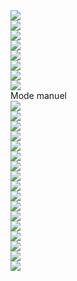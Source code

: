 <!DOCTYPE html>
<html>
<head>
	<meta charset="utf-8">
	<meta name="viewport" content="width=device width, initial-scale=1">
	<title>Interface Cormiers</title>
	<link rel="stylesheet" href="https://maxcdn.bootstrapcdn.com/bootstrap/4.0.0/css/bootstrap.min.css" integrity="sha384-Gn5384xqQ1aoWXA+058RXPxPg6fy4IWvTNh0E263XmFcJlSAwiGgFAW/dAiS6JXm" crossorigin="anonymous">
	<link rel="stylesheet" type="text/css" href="style.css">
	<script src="https://code.jquery.com/jquery-3.2.1.slim.min.js" integrity="sha384-KJ3o2DKtIkvYIK3UENzmM7KCkRr/rE9/Qpg6aAZGJwFDMVNA/GpGFF93hXpG5KkN" crossorigin="anonymous"></script>
	<script src="https://cdnjs.cloudflare.com/ajax/libs/popper.js/1.12.9/umd/popper.min.js" integrity="sha384-ApNbgh9B+Y1QKtv3Rn7W3mgPxhU9K/ScQsAP7hUibX39j7fakFPskvXusvfa0b4Q" crossorigin="anonymous"></script>
	<script src="https://maxcdn.bootstrapcdn.com/bootstrap/4.0.0/js/bootstrap.min.js" integrity="sha384-JZR6Spejh4U02d8jOt6vLEHfe/JQGiRRSQQxSfFWpi1MquVdAyjUar5+76PVCmYl" crossorigin="anonymous"></script>
	<script src="https://ajax.googleapis.com/ajax/libs/jquery/3.5.0/jquery.min.js"></script>

</head>

<body>
	<div class="row justify-content-center" id="home" style="">
		<div class="divmar">
			<div class="grid-container1">
				<div class="grid-div0 grid-cursor" id="ic1h"><img class="itsize1" src="Images/b40.jpg"></div>
				<div class="grid-div1 grid-cursor" id="ic2h"><img class="itsize1" src="Images/b39.jpg"></div>
				<div class="grid-div1 grid-cursor" id="ic3h"><img class="itsize1" src="Images/b38.jpg"></div>
				<div class="grid-div1 grid-cursor" id="ic4h"><img class="itsize1" src="Images/b41.jpg"></div>
				<div class="blank1 grid-div1"></div>
				<div class="grid-div1 grid-cursor" id="mode1" data-value="on"><img class="itsize1" id="imgm1" src="Images/b03.jpg"></div>
				<div class="grid-div1 grid-cursor" id="mode2" data-value="off"><img class="itsize1" id="imgm2" src="Images/b02.jpg"></div>
				<div class="grid-div1 grid-cursor" id="mode3" data-value="off"><img class="itsize1" id="imgm3" src="Images/b01.jpg"></div>
				<div class="blank2 grid-div2"></div>
				<div class="grid-ti" id="title"><img class="itsize2" src="Images/bin5.jpg"></div>
				<div class="grid-mode texts grid-div3" id="modev">Mode manuel</div>
			</div>
			<div class="grid-container2">
				<div class="grid-div1 grid-cursor" id="btn1" data-value="off"><img class="itsize1" id="img1" src="Images/b24.jpg"></div>
				<div class="grid-div1" id="btn3"><img class="itsize1" id="img3" src="Images/b06.jpg"></div>
				<div class="grid-div1 grid-cursor" id="btn4"><img class="itsize1" src="Images/b34.jpg"></div>
				<div class="grid-div1 grid-cursor" id="btn5" data-value="disr"><img class="itsize1" id="img5" src="Images/b59.jpg"></div>
				<div class="grid-div1" id="btn7"><img class="itsize1" id="img7" src="Images/b14.jpg"></div>
				<div class="grid-div1 grid-cursor" id="btn8"><img class="itsize1" src="Images/b33.jpg"></div>
				<div class="grid-div1 grid-cursor" id="btn9" data-value="dis0"><img class="itsize1" id="img9" src="Images/b61.jpg"></div>
				<div class="grid-bar grid-div4" id="btn10"><img class="itsize3" src="Images/bin4.jpg"></div>
				<div class="grid-div1" id="btn11"><img class="itsize1" id="img11" src="Images/b18.jpg"></div>
				<div class="grid-div1 grid-cursor" id="btn12"><img class="itsize1" src="Images/b35.jpg"></div>
				<div class="grid-div1 grid-cursor" id="btn13" data-value="col"><img class="itsize1" id="img13" src="Images/b26.jpg"></div>
				<div class="grid-div1" id="btn14"></div>
				<div class="grid-div1 grid-cursor" id="btn15"><img class="itsize1" id="img15" src="Images/b30.jpg"></div>
				<div class="grid-div1 grid-cursor" id="btn16"><img class="itsize1" id="img16" src="Images/b31.jpg"></div>
				<div class="grid-div1 grid-cursor" id="btn17"><img class="itsize1" id="img17" src="Images/b32.jpg"></div>
				<div class="grid-div1" id="btn18"></div>
				<div class="grid-div1" id="btn19"><img class="itsize1" id="img19" src="Images/b09.jpg"></div>
				<div class="grid-off grid-div1 grid-cursor" id="btn20"><img class="itsize1" src="Images/b36.jpg"></div>
				<div class="itemscreen grid-div1" id="screen"><img class="itsize4" id="imscreen" src="Images/bin6.jpg"></div>
			</div>
		</div>
	</div>
	<div class="row justify-content-center" id="agri" style="display: none;">
		<div class="divmar">
			<div class="grid-container1">
				<div class="grid-div1 grid-cursor" id="ic1a"><img class="itsize1" src="Images/b40.jpg"></div>
				<div class="grid-div0 grid-cursor" id="ic2a"><img class="itsize1" src="Images/b39.jpg"></div>
				<div class="grid-div1 grid-cursor" id="ic3a"><img class="itsize1" src="Images/b38.jpg"></div>
				<div class="grid-div1 grid-cursor" id="ic4a"><img class="itsize1" src="Images/b41.jpg"></div>
				<div class="blank3 grid-div1"></div>
				<div class="blank2 grid-div2"></div>
				<div class="grid-ti2 texts grid-div4" id="title">Paramètres cultures</div>
			</div>
			<div class="grid-container2">
				<div class="itcam1 grid-div1 grid-cursor" id="btna1" data-value="mais"><img class="itsize1" id="imga1" src="Images/b77.jpg"></div>
				<div class="grid-div1"></div>
				<div class="grid-div1 grid-cursor" id="btna2"><img class="itsize1" src="Images/b34.jpg"></div>
				<div class="itagr1 grid-div1 grid-cursor" id="btna3" data-value="pr"><img class="itsize1" src="Images/b78.jpg"></div>
				<div class="grid-div1"></div>
				<div class="grid-div1 grid-cursor" id="btna4"><img class="itsize1" src="Images/b33.jpg"></div>
				<div class="grid-div1 grid-cursor" id="btna5"><img class="itsize1" src="Images/b42.jpg"></div>
				<div class="grid-div1 backg" id="btna6"></div>
				<div class="grid-div1"></div>
				<div class="grid-div1 grid-cursor" id="btna7"><img class="itsize1" src="Images/b35.jpg"></div>
				<div class="grid-div1 grid-cursor" id="btna8" data-value="30"><img class="itsize1" id="imga8" src="Images/b76.jpg"></div>
				<div class="grid-div1 grid-cursor" id="btna9"><img class="itsize1" id="imga9" src="Images/b75.jpg"></div>
				<div class="grid-div1 grid-cursor" id="btna10"><img class="itsize1" id="imga10" src="Images/b72.jpg"></div>
				<div class="grid-div1 grid-cursor" id="btna11"><img class="itsize1" id="imga11" src="Images/b73.jpg"></div>
				<div class="grid-div1 grid-cursor" id="btna12"><img class="itsize1" id="imga12" src="Images/b74.jpg"></div>
				<div class="grid-div1 grid-cursor" id="btna13" data-value="col"><img class="itsize1" id="imga13" src="Images/b26.jpg"></div>
				<div class="grid-div1 grid-cursor" id="btna14"><img class="itsize1" id="imga14" src="Images/b46.jpg"></div>
				<div class="grid-off grid-div1 grid-cursor" id="btna15"><img class="itsize1" src="Images/b36.jpg"></div>
				<div class="itemscreen grid-div1" id="screen"><img class="itsize4" id="imascreen" src="Images/bin6.jpg"></div>
			</div>
		</div>
	</div>
	<div class="row justify-content-center" id="camera" style="display: none;">
		<div class="divmar">
			<div class="grid-container1">
				<div class="grid-div1 grid-cursor" id="ic1c"><img class="itsize1" src="Images/b40.jpg"></div>
				<div class="grid-div1 grid-cursor" id="ic2c"><img class="itsize1" src="Images/b39.jpg"></div>
				<div class="grid-div0 grid-cursor" id="ic3c"><img class="itsize1" src="Images/b38.jpg"></div>
				<div class="grid-div1 grid-cursor" id="ic4c"><img class="itsize1" src="Images/b41.jpg"></div>
				<div class="blank3 grid-div1"></div>
				<div class="blank2 grid-div2"></div>
				<div class="grid-ti2 texts grid-div4" id="title">Paramètres système</div>
			</div>
			<div class="grid-container2">
				<div class="itcam1 grid-div1 grid-cursor" id="btnc1" data-value="145"><img class="itsize1" id="imgc1" src="Images/b68.jpg"></div>
				<div class="itcam2 grid-div1 grid-cursor" id="btnc2" data-value="40"><img class="itsize1" id="imgc2" src="Images/b69.jpg"></div>
				<div class="grid-div1 grid-cursor" id="btnc3" data-value="on"><img class="itsize1" id="imgc3" src="Images/b64.jpg"></div>
				<div class="itcam3 grid-div1 grid-cursor" id="btnc4"><img class="itsize1" id="imgc4" src="Images/b67.jpg"></div>
				<div class="grid-div1 grid-cursor" id="btnc5"><img class="itsize1" id="imgc5" src="Images/b34.jpg"></div>
				<div class="grid-div1"></div>
				<div class="grid-div1"></div>
				<div class="grid-div1"></div>
				<div class="grid-div1"></div>
				<div class="grid-div1"></div>
				<div class="grid-div1"></div>
				<div class="grid-div1"></div>
				<div class="grid-div1 grid-cursor" id="btnc13"><img class="itsize1" src="Images/b33.jpg"></div>
				<div class="itcam4 grid-div1 grid-cursor" id="btnc14" data-value="cla"><img class="itsize1" id="imgc14" src="Images/b70.jpg"></div>
				<div class="grid-div1"></div>
				<div class="grid-div1 grid-cursor" id="btnc16" data-value="off"><img class="itsize1" id="imgc16" src="Images/b65.jpg"></div>
				<div class="grid-div1 grid-cursor" id="btnc17" data-value="5"><img class="itsize1" id="imgc17" src="Images/b71.jpg"></div>
				<div class="grid-div1"></div>
				<div class="grid-div1"></div>
				<div class="grid-div1 grid-cursor" id="btnc20"><img class="itsize1" src="Images/b35.jpg"></div>
				<div class="grid-div1"></div>
				<div class="grid-div1"></div>
				<div class="grid-div1"></div>
				<div class="grid-div1"></div>
				<div class="grid-div1"></div>
				<div class="grid-div1"></div>
				<div class="grid-div1 grid-cursor" id="btnc27"><img class="itsize1" id="imgc27" src="Images/b46.jpg"></div>
				<div class="grid-off grid-div1 grid-cursor" id="btnc28"><img class="itsize1" src="Images/b36.jpg"></div>
			</div>
		</div>
	</div>
	<div class="row justify-content-center" id="infos" style="display: none;">
		<div class="divmar">
			<div class="grid-container1">
				<div class="grid-div1 grid-cursor" id="ic1i"><img class="itsize1" src="Images/b40.jpg"></div>
				<div class="grid-div1 grid-cursor" id="ic2i"><img class="itsize1" src="Images/b39.jpg"></div>
				<div class="grid-div1 grid-cursor" id="ic3i"><img class="itsize1" src="Images/b38.jpg"></div>
				<div class="grid-div0 grid-cursor" id="ic4i"><img class="itsize1" src="Images/b41.jpg"></div>
				<div class="blank3 grid-div1"></div>
				<div class="blank2 grid-div2"></div>
				<div class="grid-ti2 grid-div5"></div>
			</div>
			<div class="grid-container2">
				<div class="itinf2 grid-div2"><img class="itsize5" id="imgi1" src="Images/log02.jpg"></div>
				<div class="itinf3"><img class="itsize1" id="imgi2" src="Images/log01.jpg"></div>
				<div class="grid-div1 grid-cursor" id="btni5"><img class="itsize1" id="imgi5" src="Images/b34.jpg"></div>
				<div class="grid-div1 grid-cursor" id="btni13"><img class="itsize1" src="Images/b33.jpg"></div>
				<div class="grid-div2"></div>
				<div></div>
				<div class="itinf4 grid-div6" id="btni14" data-value="cla"><img class="itsize1" id="imgi14" src="Images/inf01.jpg"></div>
				<div></div>
				<div></div>
				<div class="grid-div1 grid-cursor" id="btni20"><img class="itsize1" src="Images/b35.jpg"></div>
				<div class="grid-div1 itinf1 grid-cursor texts" id="btni21">Mise à jour</div>
				<div class="grid-div6"></div>
				<div class="grid-div6"></div>
				<div class="grid-off grid-div1 grid-cursor" id="btni28"><img class="itsize1" src="Images/b36.jpg"></div>
			</div>
		</div>
	</div>
</body>
</html>

<script>
	$(document).ready(function(){
		$('#btn1').click(function(){
			var value = document.getElementById('btn1').getAttribute('data-value');
			var value2 = document.getElementById('btn5').getAttribute('data-value');
			if (value == "off") {
				$('#img1').attr('src','Images/b23.jpg');
				document.getElementById('btn1').setAttribute('data-value','on');
				if (value2 == "disr") {
					$('#img5').attr('src','Images/b19.jpg');
					document.getElementById('btn5').setAttribute('data-value','r');
				} else {
					$('#img5').attr('src','Images/b20.jpg');
					document.getElementById('btn5').setAttribute('data-value','l');
				}	
				$('#img9').attr('src','Images/b22.jpg');
				document.getElementById('btn9').setAttribute('data-value','0');
			} else {
				$('#img1').attr('src','Images/b24.jpg');
				document.getElementById('btn1').setAttribute('data-value','off');
				if (value2 == "r") {
					$('#img5').attr('src','Images/b59.jpg');
					document.getElementById('btn5').setAttribute('data-value','disr');
				} else {
					$('#img5').attr('src','Images/b60.jpg');
					document.getElementById('btn5').setAttribute('data-value','disl');
				}	
				$('#img9').attr('src','Images/b61.jpg');
				document.getElementById('btn9').setAttribute('data-value','dis0');
			}
		});
		$('#btn5').click(function(){
			var value = document.getElementById('btn5').getAttribute('data-value');
			if (value !== "disr" && value !== "disl") {
				if (value == "r") {
					$('#img5').attr('src','Images/b20.jpg');
					document.getElementById('btn5').setAttribute('data-value','l');
				} else {
					$('#img5').attr('src','Images/b19.jpg');
					document.getElementById('btn5').setAttribute('data-value','r');
				}
			}
		});
		$('#btn13').click(function(){
			var value = document.getElementById('btn13').getAttribute('data-value');
			if (value == "col") {
				$('#img13').attr('src','Images/b27.jpg');
				$('#imscreen').attr('src','Images/bin7.jpg');
				document.getElementById('btn13').setAttribute('data-value','blk');
			} else {
				$('#img13').attr('src','Images/b26.jpg');
				$('#imscreen').attr('src','Images/bin6.jpg');
				document.getElementById('btn13').setAttribute('data-value','col');
			}
		});
		$('#mode1').click(function(){
			var value = document.getElementById('mode1').getAttribute('data-value');
			if (value == "off") {
				$('#imgm1').attr('src','Images/b03.jpg');
				$('#imgm2').attr('src','Images/b02.jpg');
				$('#imgm3').attr('src','Images/b01.jpg');
				$('#modev').text('Mode manuel');
				document.getElementById('mode1').setAttribute('data-value','on');
				document.getElementById('mode2').setAttribute('data-value','off');
				document.getElementById('mode3').setAttribute('data-value','off');
			}
		});
		$('#mode2').click(function(){
			var value = document.getElementById('mode2').getAttribute('data-value');
			if (value == "off") {
				$('#imgm1').attr('src','Images/b00.jpg');
				$('#imgm2').attr('src','Images/b05.jpg');
				$('#imgm3').attr('src','Images/b01.jpg');
				$('#modev').text('Mode caméra');
				document.getElementById('mode1').setAttribute('data-value','off');
				document.getElementById('mode2').setAttribute('data-value','on');
				document.getElementById('mode3').setAttribute('data-value','off');
			} else {
				$('#imgm1').attr('src','Images/b03.jpg');
				$('#imgm2').attr('src','Images/b02.jpg');
				$('#imgm3').attr('src','Images/b01.jpg');
				$('#modev').text('Mode manuel');
				document.getElementById('mode1').setAttribute('data-value','on');
				document.getElementById('mode2').setAttribute('data-value','off');
				document.getElementById('mode3').setAttribute('data-value','off');
			}
		});
		$('#mode3').click(function(){
			var value = document.getElementById('mode3').getAttribute('data-value');
			if (value == "off") {
				$('#imgm1').attr('src','Images/b00.jpg');
				$('#imgm2').attr('src','Images/b02.jpg');
				$('#imgm3').attr('src','Images/b04.jpg');
				$('#modev').text('Mode palpeur');
				document.getElementById('mode1').setAttribute('data-value','off');
				document.getElementById('mode2').setAttribute('data-value','off');
				document.getElementById('mode3').setAttribute('data-value','on');
			} else {
				$('#imgm1').attr('src','Images/b03.jpg');
				$('#imgm2').attr('src','Images/b02.jpg');
				$('#imgm3').attr('src','Images/b01.jpg');
				$('#modev').text('Mode manuel');
				document.getElementById('mode1').setAttribute('data-value','on');
				document.getElementById('mode2').setAttribute('data-value','off');
				document.getElementById('mode3').setAttribute('data-value','off');
			}
		});

		$('#btna13').click(function(){
			var value = document.getElementById('btna13').getAttribute('data-value');
			if (value == "col") {
				$('#imga13').attr('src','Images/b27.jpg');
				$('#imascreen').attr('src','Images/bin7.jpg');
				document.getElementById('btna13').setAttribute('data-value','blk');
			} else {
				$('#imga13').attr('src','Images/b26.jpg');
				$('#imascreen').attr('src','Images/bin6.jpg');
				document.getElementById('btna13').setAttribute('data-value','col');
			}
		});

		$('#btnc3').click(function(){
			var value = document.getElementById('btnc3').getAttribute('data-value');
			if (value == "on") {
				$('#imgc3').attr('src','Images/b63.jpg');
				document.getElementById('btnc3').setAttribute('data-value','off');
			} else {
				$('#imgc3').attr('src','Images/b64.jpg');
				document.getElementById('btnc3').setAttribute('data-value','on');
			}
		});

		$('#btnc16').click(function(){
			var value = document.getElementById('btnc16').getAttribute('data-value');
			if (value == "on") {
				$('#imgc16').attr('src','Images/b65.jpg');
				document.getElementById('btnc16').setAttribute('data-value','off');
			} else {
				$('#imgc16').attr('src','Images/b66.jpg');
				document.getElementById('btnc16').setAttribute('data-value','on');
			}
		});

		$('#ic1a,#ic1c,#ic1i').click(function(){
			document.getElementById('home').setAttribute('style','');
			document.getElementById('agri').setAttribute('style','display: none;');
			document.getElementById('camera').setAttribute('style','display: none;');
			document.getElementById('infos').setAttribute('style','display: none;');
		});

		$('#ic2h,#ic2c,#ic2i').click(function(){
			document.getElementById('home').setAttribute('style','display: none;');
			document.getElementById('agri').setAttribute('style','');
			document.getElementById('camera').setAttribute('style','display: none;');
			document.getElementById('infos').setAttribute('style','display: none;');
		});

		$('#ic3h,#ic3a,#ic3i').click(function(){
			document.getElementById('home').setAttribute('style','display: none;');
			document.getElementById('agri').setAttribute('style','display: none;');
			document.getElementById('camera').setAttribute('style','');
			document.getElementById('infos').setAttribute('style','display: none;');
		});

		$('#ic4h,#ic4a,#ic4c').click(function(){
			document.getElementById('home').setAttribute('style','display: none;');
			document.getElementById('agri').setAttribute('style','display: none;');
			document.getElementById('camera').setAttribute('style','display: none;');
			document.getElementById('infos').setAttribute('style','');
		});
	});
</script>

